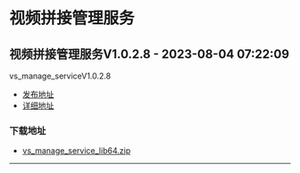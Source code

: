 # 视频拼接管理服务
## 视频拼接管理服务V1.0.2.8 - 2023-08-04 07:22:09
vs_manage_serviceV1.0.2.8
*  [发布地址](https://github.com/jadehh/VideoStitching/releases/tag/vs_manage_serviceV1.0.2.8)
*  [详细地址](https://github.com/jadehh/jadehh_file/releases/tag/vs_manage_serviceV1.0.2.8)
### 下载地址
* [vs_manage_service_lib64.zip](https://gh.ddlc.top/https://github.com/jadehh/jadehh_file/releases/download/vs_manage_serviceV1.0.2.8/vs_manage_service_lib64.zip)
----